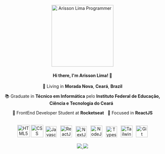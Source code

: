 <p align="center">
  <img src="https://conradoad.com/arisson/github/programmer.png" width="200"
  alt="Arisson Lima Programmer" />
</p>

<h4 align="center">
  Hi there, I'm Arisson Lima! 👋
</h4>
<p align="center">
  📌 Living in <b>Morada Nova</b>, <b>Ceará</b>, <b>Brazil</b>
</p>
<p align="center">
  📚 Graduate in <b>Técnico em Informática</b> pelo <b>Instituto Federal de Educação, Ciência e Tecnologia do Ceará</b> &nbsp;
</p>
<p align="center">
  🚀 FrontEnd Developer Student at <b>Rocketseat</b> &nbsp; 🎯 Focused in <b>ReactJS</b>
</p>
<br>
<div align="center">
  <a href="#"><img title="HTML5" width="40" src="https://cdn.jsdelivr.net/gh/devicons/devicon/icons/html5/html5-plain-wordmark.svg" /></a>
  <a href="#"><img title="CSS" width="40" src="https://cdn.jsdelivr.net/gh/devicons/devicon/icons/css3/css3-original-wordmark.svg" /></a>
  &nbsp;<a href="#"><img title="Javascript" width="36" src="https://cdn.jsdelivr.net/gh/devicons/devicon/icons/javascript/javascript-original.svg" /></a>
  &nbsp;&nbsp;<a href="#"><img title="ReactJS" width="38" src="https://cdn.jsdelivr.net/gh/devicons/devicon/icons/react/react-original.svg" /></a>
  &nbsp;&nbsp;<a href="#"><img title="NextJS" width="36" src="https://cdn.jsdelivr.net/gh/devicons/devicon/icons/nextjs/nextjs-original.svg" /></a>
  &nbsp;&nbsp;<a href="#"><img title="NodeJS" width="38" src="https://cdn.jsdelivr.net/gh/devicons/devicon/icons/nodejs/nodejs-original.svg" /></a>
  &nbsp;&nbsp;<a href="#"><img title="Typescript" width="36" src="https://cdn.jsdelivr.net/gh/devicons/devicon/icons/typescript/typescript-original.svg" /></a>
  &nbsp;&nbsp;<a href="#"><img title="TailwindCSS" width="38" src="https://cdn.jsdelivr.net/gh/devicons/devicon/icons/tailwindcss/tailwindcss-plain.svg" /></a>
  &nbsp;&nbsp;<a href="#"><img title="Git" width="38" src="https://cdn.jsdelivr.net/gh/devicons/devicon/icons/git/git-original.svg" /></a>
</div>
<br>
<div align="center">
  <a
    href="https://web.whatsapp.com/send?phone=+5588999858740" 
    alt="WhatsApp"
    target="blank"
  >
    <img src="https://img.shields.io/badge/-WhatsApp-28A745?style=flat&logo=WhatsApp&logoColor=white" />
  </a>
  <a
    href="https://www.linkedin.com/in/arissonlima" 
    alt="LinkedIn"
    target="blank"
  >
    <img src="https://img.shields.io/badge/-LinkedIn-28A745?style=flat&logo=Linkedin&logoColor=white" />
  </a>
</div>
